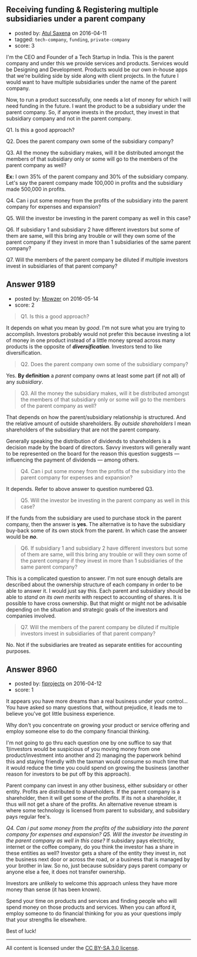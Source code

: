 ## Receiving funding & Registering multiple subsidiaries under a parent company

- posted by: [Atul Saxena](https://stackexchange.com/users/8186379/atul-saxena) on 2016-04-11
- tagged: `tech-company`, `funding`, `private-company`
- score: 3

<p>I'm the CEO and Founder of a Tech Startup in India. This is the parent company and under this we provide services and products. Services would be Designing and Development. Products would be our own in-house apps that we're building side by side along with client projects. In the future I would want to have multiple subsidiaries under the name of the parent company.</p>

<p>Now, to run a product successfully, one needs a lot of money for which I will need funding in the future. I want the product to be a subsidiary under the parent company. So, if anyone invests in the product, they invest in that subsidiary company and not in the parent company. </p>

<p>Q1. Is this a good approach? </p>

<p>Q2. Does the parent company own some of the subsidiary company? </p>

<p>Q3. All the money the subsidiary makes, will it be distributed amongst the members of that subsidiary only or some will go to the members of the parent company as well?</p>

<p><strong>Ex:</strong> I own 35% of the parent company and 30% of the subsidiary company. Let's say the parent company made 100,000 in profits and the subsidiary made 500,000 in profits. </p>

<p>Q4. Can i put some money from the profits of the subsidiary into the parent company for expenses and expansion? </p>

<p>Q5. Will the investor be investing in the parent company as well in this case? </p>

<p>Q6. If subsidiary 1 and subsidiary 2 have different investors but some of them are same, will this bring any trouble or will they own some of the parent company if they invest in more than 1 subsidiaries of the same parent company? </p>

<p>Q7. Will the members of the parent company be diluted if multiple investors invest in subsidiaries of that parent company? </p>



## Answer 9189

- posted by: [Mowzer](https://stackexchange.com/users/1803081/mowzer) on 2016-05-14
- score: 2

<blockquote>
  <p>Q1. Is this a good approach?</p>
</blockquote>

<p>It depends on what you mean by <em>good</em>. I'm not sure what you are trying to accomplish. Investors probably would not prefer this because investing a lot of money in one product instead of a little money spread across many products is the opposite of <strong><em>diversification</em></strong>. Investors tend to like diversification.</p>

<blockquote>
  <p>Q2. Does the parent company own some of the subsidiary company?</p>
</blockquote>

<p>Yes. <strong>By definition</strong> a <em>parent</em> company owns at least some part (if not all) of any <em>subsidiary</em>.</p>

<blockquote>
  <p>Q3. All the money the subsidiary makes, will it be distributed amongst the members of that subsidiary only or some will go to the members of the parent company as well?</p>
</blockquote>

<p>That depends on how the parent/subsidiary relationship is structured. And the relative amount of outside shareholders. By <em>outside shareholders</em> I mean shareholders of the subsidiary that are not the parent company.</p>

<p>Generally speaking the distribution of dividends to shareholders is a decision made by the board of directors. Savvy investors will generally want to be represented on the board for the reason this question suggests — influencing the payment of dividends — among others.</p>

<blockquote>
  <p>Q4. Can i put some money from the profits of the subsidiary into the parent company for expenses and expansion?</p>
</blockquote>

<p>It depends. Refer to above answer to question numbered Q3.</p>

<blockquote>
  <p>Q5. Will the investor be investing in the parent company as well in this case?</p>
</blockquote>

<p>If the funds from the subsidiary are used to purchase stock in the parent company, then the answer is <strong>yes</strong>. The alternative is to have the subsidiary buy-back some of its own stock from the parent. In which case the answer would be <strong><em>no</em></strong>.</p>

<blockquote>
  <p>Q6. If subsidiary 1 and subsidiary 2 have different investors but some of them are same, will this bring any trouble or will they own some of the parent company if they invest in more than 1 subsidiaries of the same parent company?</p>
</blockquote>

<p>This is a complicated question to answer. I'm not sure enough details are described about the ownership structure of each company in order to be able to answer it. I would just say this. Each parent and subsidiary should be able to <em>stand on its own merits</em> with respect to accounting of shares. It is possible to have cross ownership. But that might or might not be advisable depending on the situation and strategic goals of the investors and companies involved.</p>

<blockquote>
  <p>Q7. Will the members of the parent company be diluted if multiple investors invest in subsidiaries of that parent company?</p>
</blockquote>

<p>No. Not if the subsidiaries are treated as separate entities for accounting purposes.</p>



## Answer 8960

- posted by: [fiprojects](https://stackexchange.com/users/5370155/fiprojects) on 2016-04-12
- score: 1

<p>It appears you have more dreams than a real business under your control... You have asked so many questions that, without prejudice, it leads me to believe you've got little business experience. </p>

<p>Why don't you concentrate on growing your product or service offering and employ someone else to do the company financial thinking.</p>

<p>I'm not going to go thru each question one by one suffice to say that 1)investors would be suspicious of you moving money from one product/investment into another and 2) managing the paperwork behind this and staying friendly with the taxman would consume so much time that it would reduce the time you could spend on growing the business (another reason for investors to be put off by this approach). </p>

<p>Parent company can invest in any other business, either subsidary or other entity.  Profits are distributed to shareholders. If the parent company is a shareholder, then it will get some of the profits. If its not a shareholder, it thus will not get a share of the profits. An alternative revenue stream is where some technology is licensed from parent to subsidary, and subsidary pays regular fee's. </p>

<p><em>Q4. Can i put some money from the profits of the subsidiary into the parent company for expenses and expansion? Q5. Will the investor be investing in the parent company as well in this case?</em> 
If subsidary pays electricity, internet or the coffee company, do you think the investor has a share in these entities as well?  Investor gets a share of the entity they invest in, not the business next door or across the road, or a business that is managed by your brother in law. So no, just because subsidary pays parent company or anyone else a fee, it does not transfer ownership. </p>

<p>Investors are unlikely to welcome this approach unless they have more money than sense (it has been known).</p>

<p>Spend your time on products and services and finding people who will spend money on those products and services. When you can afford it, employ someone to do financial thinking for you as your questions imply that your strengths lie elsewhere.</p>

<p>Best of luck!</p>




---

All content is licensed under the [CC BY-SA 3.0 license](https://creativecommons.org/licenses/by-sa/3.0/).
